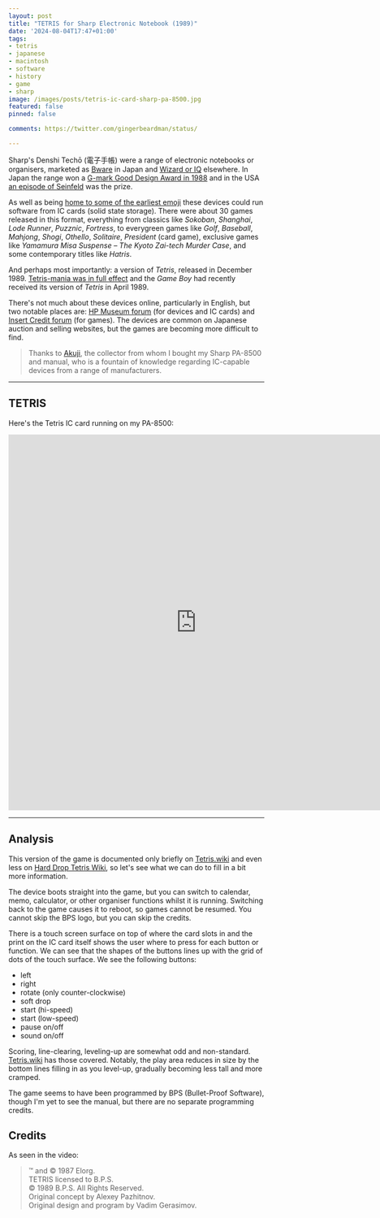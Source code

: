 ```yaml
---
layout: post
title: "TETRIS for Sharp Electronic Notebook (1989)"
date: '2024-08-04T17:47+01:00'
tags:
- tetris
- japanese
- macintosh
- software
- history
- game
- sharp
image: /images/posts/tetris-ic-card-sharp-pa-8500.jpg
featured: false
pinned: false

comments: https://twitter.com/gingerbeardman/status/

---
```


Sharp's Denshi Techō (電子手帳) were a range of electronic notebooks or organisers, marketed as [Bware](https://www.g-mark.org/gallery/winners/9cad4b2a-803d-11ed-862b-0242ac130002) in Japan and [Wizard or IQ](https://en.wikipedia.org/wiki/Sharp_Wizard) elsewhere. In Japan the range won a [G-mark Good Design Award in 1988](https://www.g-mark.org/gallery/winners/9cad4b2a-803d-11ed-862b-0242ac130002) and in the USA [an episode of Seinfeld](https://en.wikipedia.org/wiki/The_Wizard_(Seinfeld)) was the prize.

As well as being [home to some of the earliest emoji](/2024/05/10/emoji-history-the-missing-years/) these devices could run software from IC cards (solid state storage). There were about 30 games released in this format, everything from classics like *Sokoban*, *Shanghai*, *Lode Runner*, *Puzznic*, *Fortress*, to everygreen games like *Golf*, *Baseball*, *Mahjong*, *Shogi*, *Othello*, *Solitaire*, *President* (card game), exclusive games like *Yamamura Misa Suspense – The Kyoto Zai-tech Murder Case*, and some contemporary titles like *Hatris*.

And perhaps most importantly: a version of *Tetris*, released in December 1989. [Tetris-mania was in full effect](/2024/06/18/tetris-heavenly-scrolls/) and the *Game Boy* had recently received its version of *Tetris* in April 1989.

There's not much about these devices online, particularly in English, but two notable places are: [HP Museum forum](https://www.hpmuseum.org/forum/thread-16524.html) (for devices and IC cards) and [Insert Credit forum](https://forums.insertcredit.com/t/stay-sharp-with-sc-denshi-system-techo-games/2326) (for games). The devices are common on Japanese auction and selling websites, but the games are becoming more difficult to find.

> Thanks to [Akuji](https://www.reddit.com/r/OldHandhelds/comments/sr51ze/may_i_present_you_the_whole_family_of_sharp/), the collector from whom I bought my Sharp PA-8500 and manual, who is a fountain of knowledge regarding IC-capable devices from a range of manufacturers.

----

## TETRIS

Here's the Tetris IC card running on my PA-8500:

<iframe width="740" height="740" src="https://www.youtube.com/embed/Rzm5STvVY08?si=sa1IMUEkWK5JrnOc" title="YouTube video player" frameborder="0" allow="accelerometer; autoplay; clipboard-write; encrypted-media; gyroscope; picture-in-picture; web-share" referrerpolicy="strict-origin-when-cross-origin" allowfullscreen></iframe>

----

## Analysis

This version of the game is documented only briefly on [Tetris.wiki](https://tetris.wiki/Tetris_(Sharp_Wizard)) and even less on [Hard Drop Tetris Wiki](https://harddrop.com/wiki/Tetris_(Sharp_Wizard)), so let's see what we can do to fill in a bit more information.

The device boots straight into the game, but you can switch to calendar, memo, calculator, or other organiser functions whilst it is running. Switching back to the game causes it to reboot, so games cannot be resumed. You cannot skip the BPS logo, but you can skip the credits.

There is a touch screen surface on top of where the card slots in and the print on the IC card itself shows the user where to press for each button or function. We can see that the shapes of the buttons lines up with the grid of dots of the touch surface. We see the following buttons:

- left
- right
- rotate (only counter-clockwise)
- soft drop
- start (hi-speed)
- start (low-speed)
- pause on/off
- sound on/off

Scoring, line-clearing, leveling-up are somewhat odd and non-standard. [Tetris.wiki](https://tetris.wiki/Tetris_(Sharp_Wizard)) has those covered. Notably, the play area reduces in size by the bottom lines filling in as you level-up, gradually becoming less tall and more cramped.

The game seems to have been programmed by BPS (Bullet-Proof Software), though I'm yet to see the manual, but there are no separate programming credits. <!--Perhaps the game code or chips would contain more information.-->

## Credits
As seen in the video:
> ™ and © 1987 Elorg.  
> TETRIS licensed to B.P.S.  
> © 1989 B.P.S. All Rights Reserved.  
> Original concept by Alexey Pazhitnov.  
> Original design and program by Vadim Gerasimov.
